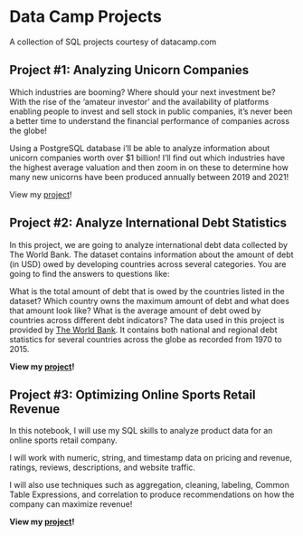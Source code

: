 # Data Camp Projects
A collection of SQL projects courtesy of datacamp.com

## Project #1: Analyzing Unicorn Companies

Which industries are booming? Where should your next investment be? With the rise of the ‘amateur investor’ and the availability of platforms enabling people to invest and sell stock in public companies, it’s never been a better time to understand the financial performance of companies across the globe!

Using a PostgreSQL database i’ll be able to analyze information about unicorn companies worth over $1 billion! I’ll find out which industries have the highest average valuation and then zoom in on these to determine how many new unicorns have been produced annually between 2019 and 2021!

View my [project](https://github.com/aolivacce/DataCamp-Projects/blob/main/unicorncompanies.ipynb)!

## Project #2: Analyze International Debt Statistics

In this project, we are going to analyze international debt data collected by The World Bank. The dataset contains information about the amount of debt (in USD) owed by developing countries across several categories. You are going to find the answers to questions like:

What is the total amount of debt that is owed by the countries listed in the dataset?
Which country owns the maximum amount of debt and what does that amount look like?
What is the average amount of debt owed by countries across different debt indicators?
The data used in this project is provided by [The World Bank](https://www.worldbank.org/en/home). It contains both national and regional debt statistics for several countries across the globe as recorded from 1970 to 2015.

**View my [project](https://github.com/aolivacce/DataCamp-Projects/blob/main/debtstats.ipynb)!**


## Project #3: Optimizing Online Sports Retail Revenue

In this notebook, I will use my SQL skills to analyze product data for an online sports retail company.

I will work with numeric, string, and timestamp data on pricing and revenue, ratings, reviews, descriptions, and website traffic.

I will also use techniques such as aggregation, cleaning, labeling, Common Table Expressions, and correlation to produce recommendations on how the company can maximize revenue!

**View my [project](https://github.com/aolivacce/DataCamp-Projects/blob/main/retailrevenue.ipynb)!**

